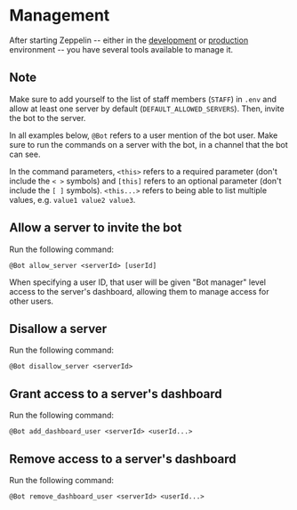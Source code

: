 # Management
After starting Zeppelin -- either in the [development](./DEVELOPMENT.md) or [production](./PRODUCTION.md) environment -- you have several tools available to manage it.

## Note
Make sure to add yourself to the list of staff members (`STAFF`) in `.env` and allow at least one server by default (`DEFAULT_ALLOWED_SERVERS`). Then, invite the bot to the server.

In all examples below, `@Bot` refers to a user mention of the bot user. Make sure to run the commands on a server with the bot, in a channel that the bot can see.

In the command parameters, `<this>` refers to a required parameter (don't include the `< >` symbols) and `[this]` refers to an optional parameter (don't include the `[ ]` symbols). `<this...>` refers to being able to list multiple values, e.g. `value1 value2 value3`.

## Allow a server to invite the bot
Run the following command:
```
@Bot allow_server <serverId> [userId]
```
When specifying a user ID, that user will be given "Bot manager" level access to the server's dashboard, allowing them to manage access for other users.

## Disallow a server
Run the following command:
```
@Bot disallow_server <serverId>
```

## Grant access to a server's dashboard
Run the following command:
```
@Bot add_dashboard_user <serverId> <userId...>
```

## Remove access to a server's dashboard
Run the following command:
```
@Bot remove_dashboard_user <serverId> <userId...>
```

